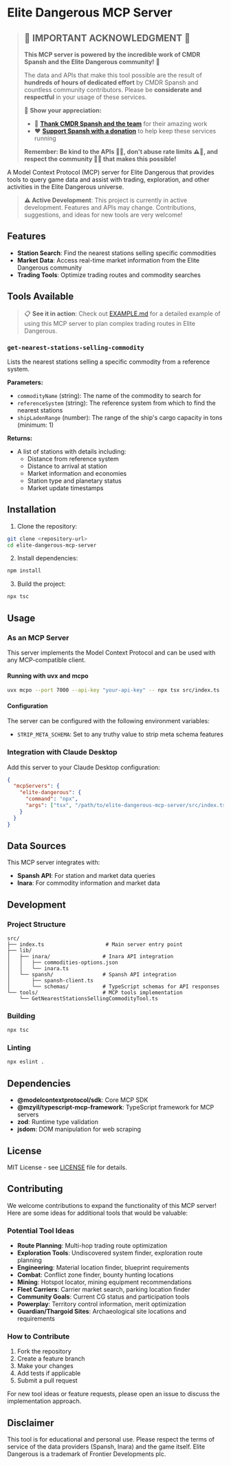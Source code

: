 # Elite Dangerous MCP Server

> ## 🚀 **IMPORTANT ACKNOWLEDGMENT** 🚀
> 
> **This MCP server is powered by the incredible work of CMDR Spansh and the Elite Dangerous community!** 🌟
> 
> The data and APIs that make this tool possible are the result of **hundreds of hours of dedicated effort** by CMDR Spansh and countless community contributors. Please be **considerate and respectful**  in your usage of these services.
> 
> 🙏 **Show your appreciation:**
> - 💝 [**Thank CMDR Spansh and the team**](https://www.spansh.co.uk/thanks) for their amazing work
> - ❤️ [**Support Spansh with a donation**](https://www.patreon.com/spansh) to help keep these services running
> 
> **Remember: Be kind to the APIs 🤖💚, don't abuse rate limits ⚠️🛑, and respect the community 🫶✨ that makes this possible!**

A Model Context Protocol (MCP) server for Elite Dangerous that provides tools to query game data and assist with trading, exploration, and other activities in the Elite Dangerous universe.

> **⚠️ Active Development**: This project is currently in active development. Features and APIs may change. Contributions, suggestions, and ideas for new tools are very welcome!

## Features

- **Station Search**: Find the nearest stations selling specific commodities
- **Market Data**: Access real-time market information from the Elite Dangerous community
- **Trading Tools**: Optimize trading routes and commodity searches

## Tools Available

> 📋 **See it in action**: Check out [EXAMPLE.md](EXAMPLE.md) for a detailed example of using this MCP server to plan complex trading routes in Elite Dangerous.

### `get-nearest-stations-selling-commodity`

Lists the nearest stations selling a specific commodity from a reference system.

**Parameters:**
- `commodityName` (string): The name of the commodity to search for
- `referenceSystem` (string): The reference system from which to find the nearest stations
- `shipLadenRange` (number): The range of the ship's cargo capacity in tons (minimum: 1)

**Returns:**
- A list of stations with details including:
  - Distance from reference system
  - Distance to arrival at station
  - Market information and economies
  - Station type and planetary status
  - Market update timestamps

## Installation

1. Clone the repository:
```bash
git clone <repository-url>
cd elite-dangerous-mcp-server
```

2. Install dependencies:
```bash
npm install
```

3. Build the project:
```bash
npx tsc
```

## Usage

### As an MCP Server

This server implements the Model Context Protocol and can be used with any MCP-compatible client.

#### Running with uvx and mcpo

```bash
uvx mcpo --port 7000 --api-key "your-api-key" -- npx tsx src/index.ts
```

#### Configuration

The server can be configured with the following environment variables:
- `STRIP_META_SCHEMA`: Set to any truthy value to strip meta schema features

### Integration with Claude Desktop

Add this server to your Claude Desktop configuration:

```json
{
  "mcpServers": {
    "elite-dangerous": {
      "command": "npx",
      "args": ["tsx", "/path/to/elite-dangerous-mcp-server/src/index.ts"]
    }
  }
}
```

## Data Sources

This MCP server integrates with:
- **Spansh API**: For station and market data queries
- **Inara**: For commodity information and market data

## Development

### Project Structure

```
src/
├── index.ts                    # Main server entry point
├── lib/
│   ├── inara/                 # Inara API integration
│   │   ├── commodities-options.json
│   │   └── inara.ts
│   └── spansh/                # Spansh API integration
│       ├── spansh-client.ts
│       └── schemas/           # TypeScript schemas for API responses
└── tools/                     # MCP tools implementation
    └── GetNearestStationsSellingCommodityTool.ts
```

### Building

```bash
npx tsc
```

### Linting

```bash
npx eslint .
```

## Dependencies

- **@modelcontextprotocol/sdk**: Core MCP SDK
- **@mzyil/typescript-mcp-framework**: TypeScript framework for MCP servers
- **zod**: Runtime type validation
- **jsdom**: DOM manipulation for web scraping

## License

MIT License - see [LICENSE](LICENSE) file for details.

## Contributing

We welcome contributions to expand the functionality of this MCP server! Here are some ideas for additional tools that would be valuable:

### Potential Tool Ideas
- **Route Planning**: Multi-hop trading route optimization
- **Exploration Tools**: Undiscovered system finder, exploration route planning
- **Engineering**: Material location finder, blueprint requirements
- **Combat**: Conflict zone finder, bounty hunting locations
- **Mining**: Hotspot locator, mining equipment recommendations
- **Fleet Carriers**: Carrier market search, parking location finder
- **Community Goals**: Current CG status and participation tools
- **Powerplay**: Territory control information, merit optimization
- **Guardian/Thargoid Sites**: Archaeological site locations and requirements

### How to Contribute

1. Fork the repository
2. Create a feature branch
3. Make your changes
4. Add tests if applicable
5. Submit a pull request

For new tool ideas or feature requests, please open an issue to discuss the implementation approach.

## Disclaimer

This tool is for educational and personal use. Please respect the terms of service of the data providers (Spansh, Inara) and the game itself. Elite Dangerous is a trademark of Frontier Developments plc.